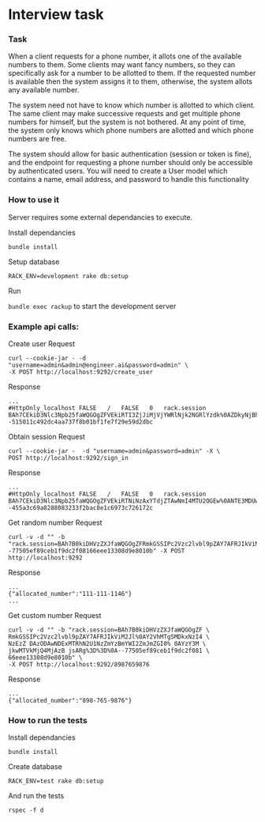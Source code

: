 # Interview task
### Task

When a client requests for a phone number, it allots one of the available numbers to them.
Some clients may want fancy numbers, so they can specifically ask for a number to be allotted
to them. If the requested number is available then the system assigns it to them, otherwise, the
system allots any available number.

The system need not have to know which number is allotted to which client. The same client
may make successive requests and get multiple phone numbers for himself, but the system is
not bothered. At any point of time, the system only knows which phone numbers are allotted
and which phone numbers are free.

The system should allow for basic authentication (session or token is fine), and the endpoint for
requesting a phone number should only be accessible by authenticated users. You will need to
create a User model which contains a name, email address, and password to handle this
functionality

### How to use it
Server requires some external dependancies to execute.

Install dependancies

`bundle install`

Setup database

`RACK_ENV=development rake db:setup`

Run

`bundle exec rackup` to start the development server

### Example api calls:

Create user Request
```
curl --cookie-jar - -d "username=admin&admin@engineer.ai&password=admin" \
-X POST http://localhost:9292/create_user
```
Response
```
...
#HttpOnly_localhost	FALSE	/	FALSE	0	rack.session	BAh7CEkiD3Nlc3Npb25faWQGOgZFVEkiRTI3ZjJiMjVjYWRlNjk2NGRlYzdk%0AZDkyNjBhOGY0NTQ5OWMwZmJmMWQzY2MyYjUzODdjYWU5NWRlZmY1NTA1YWYG%0AOwBGSSIJY3NyZgY7AEZJIjFTTXdyVGNsNDE4YmNTcW1WNHJpSmFOTnBydG02%0AL0hQeFBWcDFpTm8wdUtVPQY7AEZJIg10cmFja2luZwY7AEZ7BkkiFEhUVFBf%0AVVNFUl9BR0VOVAY7AFRJIi01NmMxYTdkOWI2YjdjZjUyMTdkNTk1YjM4MjVm%0AZDc4MjI5MmIyNGNjBjsARg%3D%3D%0A--515011c492dc4aa737f8b01bf1fe7f29e59d2dbc
```

Obtain session Request
```
curl --cookie-jar -  -d "username=admin&password=admin" -X \ 
POST http://localhost:9292/sign_in
```
Response
```
...
#HttpOnly_localhost	FALSE	/	FALSE	0	rack.session	BAh7CEkiD3Nlc3Npb25faWQGOgZFVEkiRTNiNzAxYTdjZTAwNmI4MTU2OGEw%0ANTE3MDUwYzA4NmMxYWFlMjA5ZDM0ZTlhZDhmZjk2NjdmOTg5OWRjMTZiYjQG%0AOwBGSSIJY3NyZgY7AEZJIjFRMGhsd29KdldsVXlTM0ROZVlFTFExRUg0VXY2%0AMGN2eTZzaDBQU1dVMmRZPQY7AEZJIg10cmFja2luZwY7AEZ7BkkiFEhUVFBf%0AVVNFUl9BR0VOVAY7AFRJIi01NmMxYTdkOWI2YjdjZjUyMTdkNTk1YjM4MjVm%0AZDc4MjI5MmIyNGNjBjsARg%3D%3D%0A--455a3c69a8288083233f2bac8e1c6973c726172c
```

Get random number Request
```
curl -v -d "" -b "rack.session=BAh7B0kiDHVzZXJfaWQGOgZFRmkGSSIPc2Vzc2lvbl9pZAY7AFRJIkViM2Jl%0AY2VhMTg5MDkxNzI4NzEzZDAzODAwNDExMTRhN2U1NzZmYzBmYWI2ZmJmZGI0%0AYzY3MjkwMTVkMjQ4MjAzBjsARg%3D%3D%0A--77505ef89ceb1f9dc2f08166eee13308d9e8010b" -X POST http://localhost:9292
```

Response
```
...
{"allocated_number":"111-111-1146"}
...
```

Get custom number Request
```
curl -v -d "" -b "rack.session=BAh7B0kiDHVzZXJfaWQGOgZF \ 
RmkGSSIPc2Vzc2lvbl9pZAY7AFRJIkViM2Jl%0AY2VhMTg5MDkxNzI4 \ 
NzEzZ DAzODAwNDExMTRhN2U1NzZmYzBmYWI2ZmJmZGI0% 0AYzY3M \ 
jkwMTVkMjQ4MjAzB jsARg%3D%3D%0A--77505ef89ceb1f9dc2f081 \ 
66eee13308d9e8010b" \ 
-X POST http://localhost:9292/8987659876
```

Response
```
...
{"allocated_number":"898-765-9876"}
```

### How to run the tests

Install dependancies

`bundle install`

Create database

`RACK_ENV=test rake db:setup`

And run the tests

`rspec -f d`
